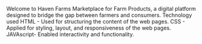 Welcome to Haven Farms Marketplace for Farm Products, a digital platform designed to bridge the gap between farmers and consumers.
Technology used 
HTML - Used for structuring the content of the web pages.
CSS - Applied for styling, layout, and responsiveness of the web pages.
JAVAscript- Enabled interactivity and functionality. 

